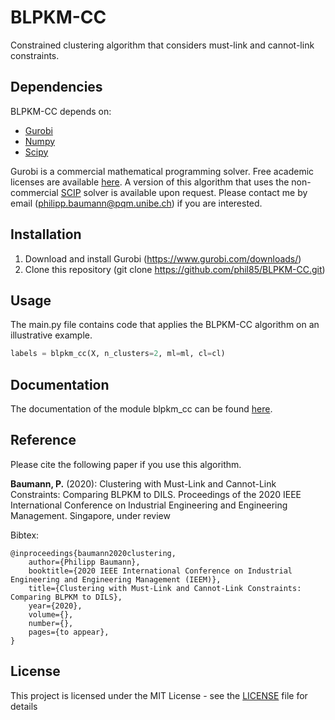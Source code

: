 # BLPKM-CC

Constrained clustering algorithm that considers must-link and cannot-link constraints. 

## Dependencies

BLPKM-CC depends on:
* [Gurobi](https://anaconda.org/Gurobi/gurobi)
* [Numpy](https://anaconda.org/conda-forge/numpy)
* [Scipy](https://anaconda.org/anaconda/scipy)

Gurobi is a commercial mathematical programming solver. Free academic licenses are available [here](https://www.gurobi.com/academia/academic-program-and-licenses/). A version of this algorithm that uses the non-commercial [SCIP](https://www.scipopt.org/) solver is available upon request. Please contact me by email (philipp.baumann@pqm.unibe.ch) if you are interested.

## Installation

1) Download and install Gurobi (https://www.gurobi.com/downloads/)
2) Clone this repository (git clone https://github.com/phil85/BLPKM-CC.git)

## Usage

The main.py file contains code that applies the BLPKM-CC algorithm on an illustrative example.

```python
labels = blpkm_cc(X, n_clusters=2, ml=ml, cl=cl)
```

## Documentation

The documentation of the module blpkm_cc can be found [here](https://phil85.github.io/BLPKM-CC/documentation.html).

## Reference

Please cite the following paper if you use this algorithm.

**Baumann, P.** (2020): Clustering with Must-Link and Cannot-Link Constraints: Comparing BLPKM to DILS. Proceedings of the 2020 IEEE International Conference on Industrial Engineering and Engineering Management. Singapore, under review

Bibtex:
```
@inproceedings{baumann2020clustering,
	author={Philipp Baumann},
	booktitle={2020 IEEE International Conference on Industrial Engineering and Engineering Management (IEEM)},
	title={Clustering with Must-Link and Cannot-Link Constraints: Comparing BLPKM to DILS},
	year={2020},
	volume={},
	number={},
	pages={to appear},
}
```

## License

This project is licensed under the MIT License - see the [LICENSE](LICENSE) file for details


